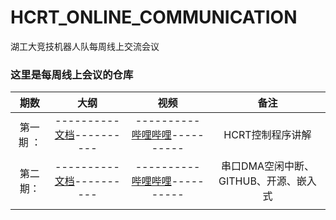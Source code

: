 # HCRT_ONLINE_COMMUNICATION
 湖工大竞技机器人队每周线上交流会议

### 这里是每周线上会议的仓库

|   期数    |                   大纲                    |                          视频                          | 备注 |
| :-------: | :---------------------------------------: | :----------------------------------------------------: | :--: |
| 第一期 ： |         ----------[文档](source/1_RC交流会大纲_20200314)----------         |         ----------[哔哩哔哩](https://www.bilibili.com/video/av97346306/)----------         | HCRT控制程序讲解 |
| 第二期：  | ----------[文档](source/2_RC交流会大纲_20200319.md)---------- | ----------[哔哩哔哩](https://www.bilibili.com/video/av97346306/)---------- | 串口DMA空闲中断、GITHUB、开源、嵌入式 |
|           |                                           |                                                        |      |

